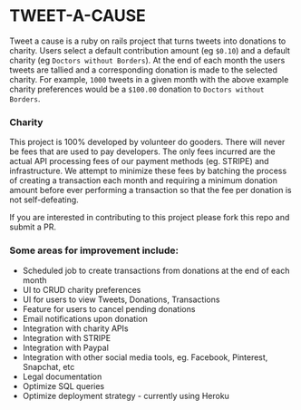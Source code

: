 # TWEET-A-CAUSE

Tweet a cause is a ruby on rails project that turns tweets into donations to charity. Users select a default contribution amount (eg `$0.10`) and a default charity (eg `Doctors without Borders`). At the end of each month the users tweets are tallied and a corresponding donation is made to the selected charity. For example, `1000` tweets in a given month with the above example charity preferences would be a `$100.00` donation to `Doctors without Borders`.

### Charity

This project is 100% developed by volunteer do gooders. There will never be fees that are used to pay developers. The only fees incurred are the actual API processing fees of our payment methods (eg. STRIPE) and infrastructure. We attempt to minimize these fees by batching the process of creating a transaction each month and requiring a minimum donation amount before ever performing a transaction so that the fee per donation is not self-defeating.

If you are interested in contributing to this project please fork this repo and submit a PR.

### Some areas for improvement include:
* Scheduled job to create transactions from donations at the end of each month
* UI to CRUD charity preferences
* UI for users to view Tweets, Donations, Transactions
* Feature for users to cancel pending donations
* Email notifications upon donation
* Integration with charity APIs
* Integration with STRIPE
* Integration with Paypal
* Integration with other social media tools, eg. Facebook, Pinterest, Snapchat, etc
* Legal documentation
* Optimize SQL queries
* Optimize deployment strategy - currently using Heroku
